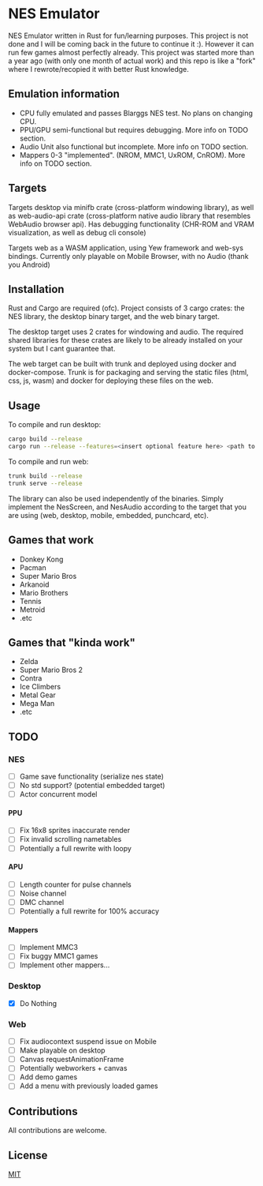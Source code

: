 # NES Emulator

NES Emulator written in Rust for fun/learning purposes. This project is not done and
I will be coming back in the future to continue it :). However it can run few games almost perfectly already. This project was started more than a year ago (with only one month of actual work) and this repo is like a "fork" 
where I rewrote/recopied it with better Rust knowledge.

## Emulation information

- CPU fully emulated and passes Blarggs NES test. No plans on changing CPU.
- PPU/GPU semi-functional but requires debugging. More info on TODO section.
- Audio Unit also functional but incomplete. More info on TODO section.
- Mappers 0-3 "implemented". (NROM, MMC1, UxROM, CnROM). More info on TODO section.

## Targets

Targets desktop via minifb crate (cross-platform windowing library),
as well as web-audio-api crate (cross-platform native audio library that resembles WebAudio browser api). 
Has debugging functionality (CHR-ROM and VRAM visualization, as well as debug cli console)

Targets web as a WASM application, using Yew framework and web-sys bindings.
Currently only playable on Mobile Browser, with no Audio (thank you Android)

## Installation

Rust and Cargo are required (ofc).
Project consists of 3 cargo crates: the NES library, the desktop binary target, and the web binary target.

The desktop target uses 2 crates for windowing and audio. The required shared libraries for these crates are likely to be already installed on your system but I cant guarantee that.

The web target can be built with trunk and deployed using docker and docker-compose. Trunk is for packaging and serving the static files (html, css, js, wasm) and docker for deploying these files on the web.

## Usage

To compile and run desktop:

```bash
cargo build --release
cargo run --release --features=<insert optional feature here> <path to .nes file>
```

To compile and run web:

```bash
trunk build --release
trunk serve --release
```

The library can also be used independently of the binaries. Simply implement the NesScreen,
and NesAudio according to the target that you are using (web, desktop, mobile, embedded, punchcard, etc).

## Games that work

- Donkey Kong
- Pacman
- Super Mario Bros
- Arkanoid
- Mario Brothers
- Tennis
- Metroid
- .etc

## Games that "kinda work"

- Zelda
- Super Mario Bros 2
- Contra
- Ice Climbers
- Metal Gear
- Mega Man
- .etc

## TODO

### NES
- [ ] Game save functionality (serialize nes state)
- [ ] No std support? (potential embedded target)
- [ ] Actor concurrent model

#### PPU
- [ ] Fix 16x8 sprites inaccurate render
- [ ] Fix invalid scrolling nametables
- [ ] Potentially a full rewrite with loopy

#### APU
- [ ] Length counter for pulse channels
- [ ] Noise channel
- [ ] DMC channel
- [ ] Potentially a full rewrite for 100% accuracy

#### Mappers
- [ ] Implement MMC3
- [ ] Fix buggy MMC1 games
- [ ] Implement other mappers...

### Desktop

- [x] Do Nothing

### Web
- [ ] Fix audiocontext suspend issue on Mobile
- [ ] Make playable on desktop
- [ ] Canvas requestAnimationFrame
- [ ] Potentially webworkers + canvas
- [ ] Add demo games
- [ ] Add a menu with previously loaded games

## Contributions

All contributions are welcome.
 
## License
[MIT](https://choosealicense.com/licenses/mit/)
